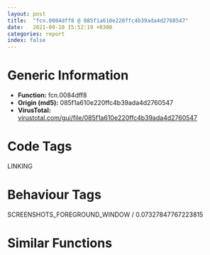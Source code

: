 ```yaml
---
layout: post
title:  "fcn.0084dff8 @ 085f1a610e220ffc4b39ada4d2760547"
date:   2021-09-10 15:52:19 +0300
categories: report
index: false
---
```


# Generic Information
- **Function:** fcn.0084dff8
- **Origin (md5):** 085f1a610e220ffc4b39ada4d2760547
- **VirusTotal:** [virustotal.com/gui/file/085f1a610e220ffc4b39ada4d2760547][virustotal_ref]

# Code Tags
<span class="tag" id="LINKING">LINKING</span>


# Behaviour Tags
<span class="bhv-tag" id="SCREENSHOTS_FOREGROUND_WINDOW">SCREENSHOTS_FOREGROUND_WINDOW / 0.07327847767223815</span>

# Similar Functions
<script type="text/javascript" src="https://www.gstatic.com/charts/loader.js"></script>
<script type="text/javascript">

    google.charts.load('current', {'packages':['corechart']});
    google.charts.setOnLoadCallback(drawChart);

    function drawChart() {
    var data = new google.visualization.DataTable();
        data.addColumn('number', 'X');
        data.addColumn('number', 'Y');
        data.addColumn({type: 'string', role: 'tooltip', 'p': {'html': true}});
        data.addColumn({'type': 'string', 'role': 'style'});
        
        data.addRows([
    [917.4296875, 3559.076171875, '<b><a href="/report/fcn.0084dff8@085f1a610e220ffc4b39ada4d2760547">fcn.0084dff8</a><br>@085f1a610e220ffc4b39ada4d2760547</b><br>ret <br>inc esi<br>test cl, cl<br>jmp 0x6ac51e<br>push ecx<br>push eax<br>jmp 0x6ae3be<br>mov dword[ebp-8], ecx<br>jmp 0x68c364<br>je 0x83f648<br>mov ebx, dword[ebp+0xc]<br>neg ah<br>lea eax, [ebp-0x114]<br>sub cl, 0x79<br>xor edx, edx<br>sub ebx, eax<br>mov si, bx<br>mov edi, edi<br>cwde <br>cbw <br>mov eax, 0x1a39646b<br>mov cl, dl<br>btc si, si<br>rol eax, cl<br>lea esi, [ebp+edx-0x114]<br>stc <br>add al, dl<br>xor al, byte[ebx+esi]<br>jmp 0x68c9ed<br>jae 0x6ac524<br>mov ecx, dword[eax+edi+0x1c]<br>lea edx, [ecx+esi*4]<br>bt cx, dx<br>mov ecx, dword[edx+edi]<br>cmp si, 0x2712<br>jmp 0x82c66c<br>jl 0x83e7b0<br>jmp 0x694d17<br>ret <br>test ebx, ebx<br>jmp 0x68914f<br>ja 0x68c324<br>movsx ecx, cl<br>lea edx, [edx+edx*4]<br>cmp esi, esp<br>test di, bx<br>cmc <br>lea edx, [ecx+edx*2-0x30]<br>xchg cl, cl<br>mov cl, byte[esi]<br>test cl, cl<br>jne 0x834686<br>push 0<br>jmp 0x836ec1<br>call fcn.0084dff8<br>add esp, 0xc<br>movzx esi, di<br>pop esi<br>xchg bx, bx<br>pop ebx<br>not edi<br>pop edi<br>mov esp, ebp<br>not ebp<br>movsx ebp, cx<br>movzx ebp, di<br>pop ebp<br>ret <br>mov dword[ebp+8], edx<br>jmp 0x6a2396<br>mov byte[ebp+eax-0x114], 0<br>cmovs eax, ebp<br>mov eax, dword[sym.imp.KERNEL32.dll_GetModuleHandleA]<br>jmp 0x849137<br>mov byte[esi], al<br>jmp 0x84b93d<br>ret <br>mov cl, byte[esi+2]<br>add esi, 2<br>clc <br>sub edx, edx<br>test cl, cl<br>jmp 0x834680<br>jne 0x8301f7<br>lea edx, [ebp-0x114]<br>push edx<br>mov eax, dword[sym.imp.KERNEL32.dll_LoadLibraryA]<br>jmp 0x6a78c2<br>je 0x6ac524<br>cmp ecx, eax<br>jmp 0x8397ec<br>mov ecx, dword[ebp+0xc]<br>mov edx, dword[ebp-0xc]<br>rol esi, 0xd3<br>or si, sp<br>sub si, 0x67df<br>mov eax, dword[ebp+8]<br>mov si, 0x59c4<br>shld si, di, 0x34<br>lea esi, [ebx+eax]<br>btc ax, di<br>adc ax, cx<br>cbw <br>mov eax, dword[ebp+0x10]<br>cmp ax, 0x12a7<br>push eax<br>sar esi, 1<br>and eax, esi<br>movsx eax, si<br>cmp dl, al<br>mov eax, dword[edx+esi*4]<br>add eax, edi<br>call fcn.006ae5c0<br>add esp, 4<br>cmp eax, 0xffffffff<br>jmp 0x6a33fd<br>ret <br>mov edx, dword[edi+0x3c]<br>stc <br>add edx, edi<br>test si, bp<br>cmc <br>cmp dword[edx], 0x4550<br>jne 0x8322e8<br>mov eax, dword[edx+0x78]<br>clc <br>cmp ebp, 0x569d13c1<br>test cl, 0xeb<br>mov dword[ebp-4], eax<br>test esi, 0x5ef17789<br>cmc <br>stc <br>test eax, eax<br>je 0x8322e8<br>mov edx, dword[edx+0x7c]<br>push ebx<br>test bp, dx<br>push esi<br>or esi, 0xffffffff<br>cmp dh, ah<br>stc <br>mov dword[ebp-0x10], edx<br>jmp 0x824d5c<br>mov esp, ebp<br>mov ebp, 0xb1d075e<br>pop ebp<br>jmp 0x6897e2<br>cmp ecx, dword[eax+edi+0x14]<br>jmp 0x83723b<br>mov ecx, dword[ebp-4]<br>mov al, al<br>xchg dh, ah<br>movzx edx, di<br>mov edx, dword[ecx+edi+0x24]<br>mov cl, 0x1d<br>cmovo cx, ax<br>cwde <br>lea eax, [edx+esi*2]<br>movzx ecx, word[eax+edi]<br>movsx edx, dx<br>not dl<br>lea edx, [ebx+1]<br>jmp 0x646df4<br>mov esp, ebp<br>xchg ebp, ebp<br>pop ebp<br>jmp 0x643b93<br>pop esi<br>mov bx, 0x143a<br>pop ebx<br>sets ah<br>not ah<br>lea eax, [ecx+edi]<br>mov edi, 0x233330c1<br>pop edi<br>jmp 0x6a77fd<br>jmp 0x81c1f9<br>je 0x81c1f2<br>test eax, eax<br>jmp 0x8383af<br>mov esp, ebp<br>cmovge ebp, esp<br>pop ebp<br>jmp 0x6952db<br>call eax<br>test eax, eax<br>jmp 0x8301f1<br>jne 0x8478bd<br>pop esi<br>test bh, ah<br>shl bl, cl<br>rcr ebx, cl<br>pop ebx<br>sub eax, eax<br>mov edi, 0x6f2a724a<br>pop edi<br>jmp 0x697d49<br>call fcn.0084dff8<br>add esp, 0xc<br>pop esi<br>movzx bx, bl<br>mov bx, ax<br>pop ebx<br>mov edi, 0xa906b0d<br>movzx edi, cx<br>pop edi<br>jmp 0x69aeb1<br>push eax<br>push edi<br>mov ax, 0x638d<br>jmp 0x847f4f<br>jae 0x69dab6<br>lea eax, [ecx+edi]<br>mov cl, byte[eax]<br>or esi, esi<br>and esi, ebp<br>mov esi, eax<br>test cl, cl<br>je 0x6ac524<br>mov edi, edi<br>clc <br>jmp 0x8478bd<br>jne 0x69044b<br>pop esi<br>pop ebx<br>bts di, bp<br>ror di, 0xef<br>sub eax, eax<br>mov di, 0x2934<br>pop edi<br>jmp 0x83b9f3<br>lea ebx, [esi-1]<br>stc <br>cmp di, dx<br>cmp dword[ebp+8], ebx<br>jmp 0x83e7a4<br>jb 0x82bc5c<br>mov eax, dword[ebp+8]<br>movsx ecx, cx<br>not cx<br>lea ecx, [ebp-0x114]<br>push ecx<br>jmp 0x68c38a<br>cmp ecx, 0x104<br>jae 0x6ac524<br>mov dword[ebp+8], 0<br>jmp 0x82bc40<br>je 0x81d381<br>mov byte[ebx+eax], dl<br>xchg dx, dx<br>mov edx, dword[ebp+8]<br>jmp 0x84bc3f<br>mov dword[ebp-8], esi<br>test si, dx<br>stc <br>cmp ecx, 0xffff<br>ja 0x82e34f<br>sub ecx, dword[eax+edi+0x10]<br>test eax, 0x2b434964<br>cmc <br>jmp 0x698bb7<br>dec ebx<br>cmp esi, 0x14d77cbc<br>stc <br>add edx, edi<br>clc <br>cmc <br>test bp, 0x3260<br>mov dword[ebp+8], 0<br>stc <br>cmp sp, bx<br>mov dword[ebp-0xc], edx<br>cmp ecx, 0x50a25e0d<br>stc <br>jmp 0x68b9ff<br>je 0x8310ab<br>mov cl, byte[esi+1]<br>jmp 0x643d44<br>mov esp, ebp<br>pop ebp<br>ret <br>jne 0x82f132<br>cmp byte[ebp+0x10], 0<br>jmp 0x646ec1<br>test ecx, ecx<br>jbe 0x81d381<br>lea ebx, [ebp-0x114]<br>cmp dx, 0x3629<br>sal dl, cl<br>rcl dl, cl<br>sub ebx, eax<br>or dl, 0xc4<br>mov dl, byte[eax]<br>cmp si, dx<br>test dl, dl<br>jmp 0x821934<br>test ecx, ecx<br>jmp 0x690445<br>mov esp, ebp<br>xchg ebp, ebp<br>pop ebp<br>jmp 0x68da31<br>pop edi<br>jmp 0x82d4f7<br>mov ebx, dword[eax+edi+0x18]<br>test ebx, ebx<br>je 0x83e7b0<br>mov edx, dword[eax+edi+0x20]<br>jmp 0x8260a8<br>cmp byte[esi+1], 0x23<br>jmp 0x8340cb<br>je 0x6ac524<br>cmp eax, edi<br>jmp 0x82babd<br>mov esp, ebp<br>mov ebp, edx<br>cmovle bp, di<br>movzx ebp, ax<br>pop ebp<br>ret <br>mov ecx, esi<br>cmp dx, 0x52c2<br>sub ecx, eax<br>test edi, 0x13424fb8<br>stc <br>jmp 0x81d396<br>je 0x8322e8<br>mov eax, 0x5a4d<br>cmp word[edi], ax<br>je 0x695f9b<br>sub eax, eax<br>pop edi<br>jmp 0x827bce<br>lea ecx, [esi+1]<br>je 0x68ddd1<br>push 0<br>jmp 0x6444bd<br>je 0x68c324<br>mov bl, cl<br>sub bl, 0x30<br>inc esi<br>jmp 0x83b760<br>push edx<br>push eax<br>jmp 0x68c345<br>jae 0x6ac524<br>mov edx, dword[eax+edi+0x1c]<br>cmp cx, 0x7459<br>test ax, si<br>lea ecx, [edx+ecx*4]<br>stc <br>test di, 0x4cdd<br>mov ecx, dword[ecx+edi]<br>cmp ecx, esi<br>cmc <br>test ecx, ecx<br>jmp 0x81c076<br>je 0x699880<br>cmp eax, 1<br>jmp 0x8399fc<br>jb 0x69dab6<br>mov edx, dword[ebp-0x10]<br>lea edx, [edx+eax]<br>cmp edi, 0x235a18c7<br>cmp ecx, edx<br>jmp 0x81bf7d<br>jne 0x81c1f9<br>inc esi<br>mov dword[ebp+8], esi<br>jmp 0x81c1f9<br>cmp bl, 9<br>jmp 0x68c302<br>mov esp, ebp<br>jmp 0x84e82a<br>jle 0x694d06<br>mov eax, dword[ebp-4]<br>mov esi, dword[ebp-8]<br>cmp esi, dword[eax+edi+0x14]<br>jmp 0x686352<br>mov eax, dword[ebp+0xc]<br>jmp 0x818cbc<br>cmp cl, 0x2e<br>jmp 0x826f7a<br>mov eax, dword[sym.imp.KERNEL32.dll_GetProcAddress]<br>call eax<br>pop esi<br>pop ebx<br>movzx edi, ax<br>jmp 0x82e267<br>call eax<br>test eax, eax<br>jmp 0x68f42e<br>call eax<br>pop esi<br>pop ebx<br>jmp 0x84e1a6<br>je 0x84e54c<br>inc edx<br>stc <br>cmp edx, 0x104<br>jmp 0x84e546<br>inc edx<br>inc eax<br>cmc <br>test bp, bp<br>mov dword[ebp+8], edx<br>stc <br>cmp bx, bx<br>cmp edx, ecx<br>jmp 0x81d37b<br>je 0x8322e8<br>mov ecx, dword[ebp+0xc]<br>test ecx, ecx<br>jmp 0x8322d4<br>push ebp<br>add ebp, 0x5b295248<br>not ebp<br>sbb ebp, 0x44af22c5<br>mov ebp, esp<br>sub esp, 0x114<br>push edi<br>rcl edi, 0xce<br>btc di, cx<br>test ebx, edi<br>mov edi, dword[ebp+8]<br>cmp bp, 0x19ef<br>test edi, edi<br>jmp 0x84c4ca<br>pop edi<br>jmp 0x830c86<br>jb 0x646ee1<br>lea eax, [ebp-0x114]<br>push eax<br>movsx eax, bx<br>lahf <br>push edi<br>movzx eax, bp<br>movsx eax, si<br>mov eax, dword[sym.imp.KERNEL32.dll_GetProcAddress]<br>jmp 0x8491dc<br>pop ebp<br>ret <br><eoc> ', 'point { fill-color: #e0440e; }'],
[-917.4296875, -3559.07666015625, '<b><a href="/report/fcn.0081aad0@d7f6321393aa1e48372c56e725bcd270">fcn.0081aad0</a><br>@d7f6321393aa1e48372c56e725bcd270</b><br>je 0x87b3e7<br>mov edx, dword[edx+0x7c]<br>push ebx<br>cmc <br>push esi<br>or esi, 0xffffffff<br>stc <br>test edi, ebx<br>jmp 0x8944cb<br>pop esi<br>cwde <br>nop <br>pop ebx<br>lea eax, [ecx+edi]<br>xchg edi, edi<br>pop edi<br>jmp 0x7cd717<br>mov esp, ebp<br>pop ebp<br>jmp 0x60838f<br>mov byte[esi], al<br>jmp 0x805c1a<br>je 0x84bea1<br>push 0<br>jmp 0x8ad736<br>jne 0x8229dd<br>cmp byte[ebp+0x10], 0<br>jmp 0x614615<br>jae 0x5b460c<br>lea eax, [ecx+edi]<br>bts esi, esi<br>shrd esi, ebp, 0x80<br>mov cl, byte[eax]<br>stc <br>movsx esi, di<br>mov esi, eax<br>jmp 0x8a3c15<br>jl 0x8219f0<br>jmp 0x67bdbd<br>ret <br>jae 0x853a39<br>mov ecx, dword[eax+edi+0x1c]<br>mov dx, 0x5eb6<br>btc edx, esi<br>lea edx, [ecx+esi*4]<br>add ecx, 0x18ed459c<br>xchg ch, ch<br>cmp bx, ax<br>mov ecx, dword[edx+edi]<br>test ecx, ecx<br>jmp 0x7d0c06<br>test ecx, ecx<br>jne 0x7d0c0c<br>pop esi<br>pop ebx<br>xor eax, eax<br>mov di, bx<br>pop edi<br>jmp 0x823b09<br>ret <br>mov esp, ebp<br>pop ebp<br>ret <br>je 0x83c027<br>mov ebx, dword[ebp+0xc]<br>lea eax, [ebp-0x114]<br>shld si, si, 0x62<br>sub edx, edx<br>cmp bl, 0xac<br>sub ebx, eax<br>mov edi, edi<br>movsx ax, dh<br>mov eax, 0x1b5e4ab9<br>mov cl, dl<br>rol eax, cl<br>or si, 0x47dc<br>lea esi, [ebp+edx-0x114]<br>stc <br>add al, dl<br>cmc <br>jmp 0x61470d<br>xor al, byte[ebx+esi]<br>jmp 0x5d70b1<br>mov ecx, esi<br>sub ecx, eax<br>test ebx, esi<br>cmp ecx, 0x104<br>jmp 0x8a0105<br>mov dword[ebp-0xc], edx<br>test edx, esp<br>test ebx, ebx<br>jmp 0x603d57<br>lea edx, [edx+edx*4]<br>cmc <br>stc <br>lea edx, [ecx+edx*2-0x30]<br>test ebp, ebx<br>xchg cl, cl<br>mov cl, byte[esi]<br>test cl, cl<br>jne 0x868402<br>push 0<br>jmp 0x859d79<br>je 0x8219f0<br>mov edx, dword[eax+edi+0x20]<br>jmp 0x8b1a58<br>ja 0x625c9b<br>movsx ecx, cl<br>jmp 0x625c84<br>pop esi<br>pop ebx<br>mov di, 0x22fd<br>mov edi, esi<br>pop edi<br>jmp 0x6110e0<br>call fcn.00667da5<br>add esp, 4<br>cmp eax, 0xffffffff<br>jmp 0x86ade9<br>mov ecx, dword[ebp-4]<br>lahf <br>movsx dx, bh<br>mov edx, dword[ecx+edi+0x24]<br>movsx ecx, di<br>movzx cx, ch<br>cmovl cx, ax<br>lea eax, [edx+esi*2]<br>movsx ecx, dx<br>not cl<br>movsx dx, cl<br>movzx ecx, word[eax+edi]<br>lea edx, [ebx+1]<br>jmp 0x65ad71<br>sub bl, 0x30<br>inc esi<br>test si, 0x70ef<br>jmp 0x89ed93<br>jb 0x5b460c<br>mov edx, dword[ebp-0x10]<br>add edx, eax<br>jmp 0x8983f6<br>mov dword[ebp-8], ecx<br>mov dword[ebp+8], edx<br>jmp 0x8219e1<br>mov dword[ebp+8], 0<br>stc <br>jmp 0x622d00<br>jne 0x8219e1<br>inc esi<br>jmp 0x87a1b7<br>call fcn.0081aad0<br>add esp, 0xc<br>cmovl si, cx<br>pop esi<br>cmovnp edi, edi<br>movzx bx, cl<br>pop ebx<br>movzx edi, bx<br>mov di, bp<br>pop edi<br>jmp 0x8ab3e5<br>je 0x87b3e7<br>mov ecx, dword[ebp+0xc]<br>test bp, dx<br>test ecx, ecx<br>je 0x87b3e7<br>mov eax, 0x5a4d<br>cmp word[edi], ax<br>jmp 0x87b3e1<br>mov ecx, dword[ebp+0xc]<br>sbb si, 0x4c14<br>and si, 0x3c2c<br>mov edx, dword[ebp-0xc]<br>mov si, 0x790c<br>cmc <br>mov eax, dword[ebp+8]<br>test bl, al<br>jmp 0x7d4259<br>lea edx, [edx+edi]<br>clc <br>cmp dword[edx], 0x4550<br>jne 0x87b3e7<br>mov eax, dword[edx+0x78]<br>jmp 0x7fbffd<br>call fcn.0081aad0<br>add esp, 0xc<br>jmp 0x62c782<br>jb 0x8a0129<br>mov eax, dword[ebp+8]<br>lea ecx, [ebp-0x114]<br>jmp 0x7d8ab9<br>mov esp, ebp<br>pop ebp<br>ret <br>push eax<br>jmp 0x66acc8<br>mov esp, ebp<br>cmovo bp, ax<br>movzx ebp, si<br>pop ebp<br>jmp 0x842c97<br>je 0x853a39<br>cmp ecx, eax<br>jmp 0x64a43b<br>ret <br>lea esi, [ebx+eax]<br>jmp 0x851387<br>push ecx<br>mov byte[ebp+eax-0x114], 0<br>mov eax, dword[sym.imp.KERNEL32.dll_GetModuleHandleA]<br>jmp 0x876ac0<br>je 0x853a39<br>mov edi, edi<br>cmp cl, 0x2e<br>je 0x618344<br>mov cl, byte[esi+1]<br>jmp 0x853a30<br>mov dword[ebp-4], eax<br>test eax, eax<br>jmp 0x5a5dd3<br>je 0x80fe82<br>inc edx<br>cmp edx, 0x104<br>jmp 0x80fe7c<br>xor edx, edx<br>jmp 0x8683fa<br>jb 0x614636<br>lea eax, [ebp-0x114]<br>jmp 0x897383<br>inc edx<br>jmp 0x8960f3<br>push ebp<br>movsx ebp, bx<br>or ebp, ecx<br>mov ebp, esp<br>sub esp, 0x114<br>test si, 0x286c<br>push edi<br>cmovb edi, ebx<br>mov edi, dword[ebp+8]<br>stc <br>test di, di<br>test edi, edi<br>jmp 0x67ba53<br>mov dword[ebp-8], esi<br>stc <br>jmp 0x8a0139<br>ret <br>lea ebx, [esi-1]<br>cmp dword[ebp+8], ebx<br>jle 0x67bda8<br>mov eax, dword[ebp-4]<br>mov esi, dword[ebp-8]<br>cmp esi, dword[eax+edi+0x14]<br>jmp 0x6054d5<br>cmp byte[esi+1], 0x23<br>lea ecx, [esi+1]<br>jmp 0x5d8e63<br>mov esp, ebp<br>mov bp, 0x6060<br>pop ebp<br>jmp 0x7d1e5b<br>jmp 0x8219e1<br>mov eax, dword[ebp+0xc]<br>push eax<br>mov eax, 0x35ac057a<br>push edi<br>mov eax, 0x41885357<br>mov eax, dword[sym.imp.KERNEL32.dll_GetProcAddress_1]<br>call eax<br>pop esi<br>cmove ebx, esp<br>pop ebx<br>mov di, sp<br>not edi<br>xchg edi, edi<br>pop edi<br>jmp 0x8b9888<br>ret <br>mov cl, byte[esi+2]<br>lea esi, [esi+2]<br>jmp 0x80746a<br>mov eax, dword[ebp+0x10]<br>cmp di, bx<br>cmc <br>push eax<br>xor al, cl<br>sar esi, 1<br>sub ah, 0x2e<br>bts eax, ecx<br>mov eax, dword[edx+esi*4]<br>clc <br>test esp, 0x24d3fdf<br>stc <br>add eax, edi<br>jmp 0x631e13<br>cmp edx, ecx<br>jmp 0x7c5c82<br>inc esi<br>test cl, cl<br>jne 0x7dde21<br>pop esi<br>bt di, 0xe4<br>pop ebx<br>shrd di, sp, 0xfa<br>xor eax, eax<br>pop edi<br>jmp 0x7cf81f<br>mov ebx, dword[eax+edi+0x18]<br>test ebp, 0x1da125d9<br>test ebx, ebx<br>jmp 0x625ca7<br>push edx<br>jmp 0x8a9b65<br>test cl, cl<br>je 0x625c9b<br>mov bl, cl<br>jmp 0x649864<br>je 0x8219de<br>test eax, eax<br>je 0x64870a<br>cmp eax, 1<br>jmp 0x665b46<br>mov edx, dword[edi+0x3c]<br>test bp, di<br>test dh, 0x39<br>jmp 0x67cdd6<br>call eax<br>test eax, eax<br>jmp 0x8a6eca<br>mov dword[ebp+8], esi<br>jmp 0x8320b4<br>je 0x87666c<br>sub eax, eax<br>mov edi, 0x4e0e536e<br>not edi<br>pop edi<br>jmp 0x88cc3a<br>jae 0x853a39<br>mov edx, dword[eax+edi+0x1c]<br>lea ecx, [edx+ecx*4]<br>mov ecx, dword[ecx+edi]<br>jmp 0x605af4<br>mov esp, ebp<br>pop ebp<br>jmp 0x82133f<br>mov dword[ebp-0x10], edx<br>jmp 0x81c1cf<br>inc eax<br>jmp 0x8970fc<br>je 0x7c5c88<br>mov byte[ebx+eax], dl<br>mov dh, cl<br>setl dl<br>xchg dx, dx<br>mov edx, dword[ebp+8]<br>jmp 0x815f89<br>mov dword[ebp+8], edx<br>jmp 0x8533c7<br>push eax<br>lahf <br>nop <br>push edi<br>mov eax, dword[sym.imp.KERNEL32.dll_GetProcAddress_1]<br>call eax<br>pop esi<br>pop ebx<br>pop edi<br>jmp 0x5b7515<br>cmp ecx, edx<br>jmp 0x5f01af<br>cmp bl, 9<br>jmp 0x6289cd<br>jae 0x853a39<br>mov dword[ebp+8], 0<br>test ecx, ecx<br>jbe 0x7c5c88<br>lea ebx, [ebp-0x114]<br>sub ebx, eax<br>sar dl, 0xf<br>rcl dl, cl<br>mov dl, 0xc<br>mov dl, byte[eax]<br>test ecx, 0x7649251f<br>stc <br>test dl, dl<br>jmp 0x89618c<br>cmp ecx, 0xffff<br>ja 0x855dbb<br>sub ecx, dword[eax+edi+0x10]<br>cmp ecx, dword[eax+edi+0x14]<br>jmp 0x88ac4e<br>test cl, cl<br>jmp 0x7dde19<br>jne 0x8b8141<br>lea edx, [ebp-0x114]<br>nop <br>push edx<br>bswap ax<br>mov eax, dword[sym.imp.KERNEL32.dll_LoadLibraryA]<br>call eax<br>test eax, eax<br>jmp 0x8b813b<br>push eax<br>jmp 0x7c56a7<br>mov esp, ebp<br>pop ebp<br>ret <br>push ecx<br>jmp 0x7cf606<br>dec ebx<br>test ecx, esi<br>stc <br>lea edx, [edx+edi]<br>jmp 0x663371<br>je 0x853a39<br>cmp eax, edi<br>jmp 0x5da537<br>mov esp, ebp<br>pop ebp<br>jmp 0x604c1b<br><eoc> ', 'null'],

        ]);

    var options = {
        title: 'Similarity Plot',
        legend: 'none',
        colors: ['#dedbd9', '#e6693e', '#ec8f6e', '#f3b49f', '#f6c7b6'],
        tooltip: {isHtml: true, trigger: 'both'},
        explorer: {
        actions: ["dragToZoom", "rightClickToReset"],
        },
        chartArea: {
        width: '80%',
        height: '80%'
        },
        width: '100%',
        height: '100%'
    };

    var chart = new google.visualization.ScatterChart(document.getElementById('chart_div'));

    chart.draw(data, options);
    }
    
</script>


<div id="chart_div" style="width: 100%px; height: 100%;"></div>

# Disassembled Code
{% highlight nasm %}

ret
inc esi
test cl, cl
jmp 0x6ac51e
push ecx
push eax
jmp 0x6ae3be
mov dword[ebp-8], ecx
jmp 0x68c364
je 0x83f648
mov ebx, dword[ebp+0xc]
neg ah
lea eax, [ebp-0x114]
sub cl, 0x79
xor edx, edx
sub ebx, eax
mov si, bx
mov edi, edi
cwde
cbw
mov eax, 0x1a39646b
mov cl, dl
btc si, si
rol eax, cl
lea esi, [ebp+edx-0x114]
stc
add al, dl
xor al, byte[ebx+esi]
jmp 0x68c9ed
jae 0x6ac524
mov ecx, dword[eax+edi+0x1c]
lea edx, [ecx+esi*4]
bt cx, dx
mov ecx, dword[edx+edi]
cmp si, 0x2712
jmp 0x82c66c
jl 0x83e7b0
jmp 0x694d17
ret
test ebx, ebx
jmp 0x68914f
ja 0x68c324
movsx ecx, cl
lea edx, [edx+edx*4]
cmp esi, esp
test di, bx
cmc
lea edx, [ecx+edx*2-0x30]
xchg cl, cl
mov cl, byte[esi]
test cl, cl
jne 0x834686
push 0
jmp 0x836ec1
call fcn.0084dff8
add esp, 0xc
movzx esi, di
pop esi
xchg bx, bx
pop ebx
not edi
pop edi
mov esp, ebp
not ebp
movsx ebp, cx
movzx ebp, di
pop ebp
ret
mov dword[ebp+8], edx
jmp 0x6a2396
mov byte[ebp+eax-0x114], 0
cmovs eax, ebp
mov eax, dword[sym.imp.KERNEL32.dll_GetModuleHandleA]
jmp 0x849137
mov byte[esi], al
jmp 0x84b93d
ret
mov cl, byte[esi+2]
add esi, 2
clc
sub edx, edx
test cl, cl
jmp 0x834680
jne 0x8301f7
lea edx, [ebp-0x114]
push edx
mov eax, dword[sym.imp.KERNEL32.dll_LoadLibraryA]
jmp 0x6a78c2
je 0x6ac524
cmp ecx, eax
jmp 0x8397ec
mov ecx, dword[ebp+0xc]
mov edx, dword[ebp-0xc]
rol esi, 0xd3
or si, sp
sub si, 0x67df
mov eax, dword[ebp+8]
mov si, 0x59c4
shld si, di, 0x34
lea esi, [ebx+eax]
btc ax, di
adc ax, cx
cbw
mov eax, dword[ebp+0x10]
cmp ax, 0x12a7
push eax
sar esi, 1
and eax, esi
movsx eax, si
cmp dl, al
mov eax, dword[edx+esi*4]
add eax, edi
call fcn.006ae5c0
add esp, 4
cmp eax, 0xffffffff
jmp 0x6a33fd
ret
mov edx, dword[edi+0x3c]
stc
add edx, edi
test si, bp
cmc
cmp dword[edx], 0x4550
jne 0x8322e8
mov eax, dword[edx+0x78]
clc
cmp ebp, 0x569d13c1
test cl, 0xeb
mov dword[ebp-4], eax
test esi, 0x5ef17789
cmc
stc
test eax, eax
je 0x8322e8
mov edx, dword[edx+0x7c]
push ebx
test bp, dx
push esi
or esi, 0xffffffff
cmp dh, ah
stc
mov dword[ebp-0x10], edx
jmp 0x824d5c
mov esp, ebp
mov ebp, 0xb1d075e
pop ebp
jmp 0x6897e2
cmp ecx, dword[eax+edi+0x14]
jmp 0x83723b
mov ecx, dword[ebp-4]
mov al, al
xchg dh, ah
movzx edx, di
mov edx, dword[ecx+edi+0x24]
mov cl, 0x1d
cmovo cx, ax
cwde
lea eax, [edx+esi*2]
movzx ecx, word[eax+edi]
movsx edx, dx
not dl
lea edx, [ebx+1]
jmp 0x646df4
mov esp, ebp
xchg ebp, ebp
pop ebp
jmp 0x643b93
pop esi
mov bx, 0x143a
pop ebx
sets ah
not ah
lea eax, [ecx+edi]
mov edi, 0x233330c1
pop edi
jmp 0x6a77fd
jmp 0x81c1f9
je 0x81c1f2
test eax, eax
jmp 0x8383af
mov esp, ebp
cmovge ebp, esp
pop ebp
jmp 0x6952db
call eax
test eax, eax
jmp 0x8301f1
jne 0x8478bd
pop esi
test bh, ah
shl bl, cl
rcr ebx, cl
pop ebx
sub eax, eax
mov edi, 0x6f2a724a
pop edi
jmp 0x697d49
call fcn.0084dff8
add esp, 0xc
pop esi
movzx bx, bl
mov bx, ax
pop ebx
mov edi, 0xa906b0d
movzx edi, cx
pop edi
jmp 0x69aeb1
push eax
push edi
mov ax, 0x638d
jmp 0x847f4f
jae 0x69dab6
lea eax, [ecx+edi]
mov cl, byte[eax]
or esi, esi
and esi, ebp
mov esi, eax
test cl, cl
je 0x6ac524
mov edi, edi
clc
jmp 0x8478bd
jne 0x69044b
pop esi
pop ebx
bts di, bp
ror di, 0xef
sub eax, eax
mov di, 0x2934
pop edi
jmp 0x83b9f3
lea ebx, [esi-1]
stc
cmp di, dx
cmp dword[ebp+8], ebx
jmp 0x83e7a4
jb 0x82bc5c
mov eax, dword[ebp+8]
movsx ecx, cx
not cx
lea ecx, [ebp-0x114]
push ecx
jmp 0x68c38a
cmp ecx, 0x104
jae 0x6ac524
mov dword[ebp+8], 0
jmp 0x82bc40
je 0x81d381
mov byte[ebx+eax], dl
xchg dx, dx
mov edx, dword[ebp+8]
jmp 0x84bc3f
mov dword[ebp-8], esi
test si, dx
stc
cmp ecx, 0xffff
ja 0x82e34f
sub ecx, dword[eax+edi+0x10]
test eax, 0x2b434964
cmc
jmp 0x698bb7
dec ebx
cmp esi, 0x14d77cbc
stc
add edx, edi
clc
cmc
test bp, 0x3260
mov dword[ebp+8], 0
stc
cmp sp, bx
mov dword[ebp-0xc], edx
cmp ecx, 0x50a25e0d
stc
jmp 0x68b9ff
je 0x8310ab
mov cl, byte[esi+1]
jmp 0x643d44
mov esp, ebp
pop ebp
ret
jne 0x82f132
cmp byte[ebp+0x10], 0
jmp 0x646ec1
test ecx, ecx
jbe 0x81d381
lea ebx, [ebp-0x114]
cmp dx, 0x3629
sal dl, cl
rcl dl, cl
sub ebx, eax
or dl, 0xc4
mov dl, byte[eax]
cmp si, dx
test dl, dl
jmp 0x821934
test ecx, ecx
jmp 0x690445
mov esp, ebp
xchg ebp, ebp
pop ebp
jmp 0x68da31
pop edi
jmp 0x82d4f7
mov ebx, dword[eax+edi+0x18]
test ebx, ebx
je 0x83e7b0
mov edx, dword[eax+edi+0x20]
jmp 0x8260a8
cmp byte[esi+1], 0x23
jmp 0x8340cb
je 0x6ac524
cmp eax, edi
jmp 0x82babd
mov esp, ebp
mov ebp, edx
cmovle bp, di
movzx ebp, ax
pop ebp
ret
mov ecx, esi
cmp dx, 0x52c2
sub ecx, eax
test edi, 0x13424fb8
stc
jmp 0x81d396
je 0x8322e8
mov eax, 0x5a4d
cmp word[edi], ax
je 0x695f9b
sub eax, eax
pop edi
jmp 0x827bce
lea ecx, [esi+1]
je 0x68ddd1
push 0
jmp 0x6444bd
je 0x68c324
mov bl, cl
sub bl, 0x30
inc esi
jmp 0x83b760
push edx
push eax
jmp 0x68c345
jae 0x6ac524
mov edx, dword[eax+edi+0x1c]
cmp cx, 0x7459
test ax, si
lea ecx, [edx+ecx*4]
stc
test di, 0x4cdd
mov ecx, dword[ecx+edi]
cmp ecx, esi
cmc
test ecx, ecx
jmp 0x81c076
je 0x699880
cmp eax, 1
jmp 0x8399fc
jb 0x69dab6
mov edx, dword[ebp-0x10]
lea edx, [edx+eax]
cmp edi, 0x235a18c7
cmp ecx, edx
jmp 0x81bf7d
jne 0x81c1f9
inc esi
mov dword[ebp+8], esi
jmp 0x81c1f9
cmp bl, 9
jmp 0x68c302
mov esp, ebp
jmp 0x84e82a
jle 0x694d06
mov eax, dword[ebp-4]
mov esi, dword[ebp-8]
cmp esi, dword[eax+edi+0x14]
jmp 0x686352
mov eax, dword[ebp+0xc]
jmp 0x818cbc
cmp cl, 0x2e
jmp 0x826f7a
mov eax, dword[sym.imp.KERNEL32.dll_GetProcAddress]
call eax
pop esi
pop ebx
movzx edi, ax
jmp 0x82e267
call eax
test eax, eax
jmp 0x68f42e
call eax
pop esi
pop ebx
jmp 0x84e1a6
je 0x84e54c
inc edx
stc
cmp edx, 0x104
jmp 0x84e546
inc edx
inc eax
cmc
test bp, bp
mov dword[ebp+8], edx
stc
cmp bx, bx
cmp edx, ecx
jmp 0x81d37b
je 0x8322e8
mov ecx, dword[ebp+0xc]
test ecx, ecx
jmp 0x8322d4
push ebp
add ebp, 0x5b295248
not ebp
sbb ebp, 0x44af22c5
mov ebp, esp
sub esp, 0x114
push edi
rcl edi, 0xce
btc di, cx
test ebx, edi
mov edi, dword[ebp+8]
cmp bp, 0x19ef
test edi, edi
jmp 0x84c4ca
pop edi
jmp 0x830c86
jb 0x646ee1
lea eax, [ebp-0x114]
push eax
movsx eax, bx
lahf
push edi
movzx eax, bp
movsx eax, si
mov eax, dword[sym.imp.KERNEL32.dll_GetProcAddress]
jmp 0x8491dc
pop ebp
ret

{% endhighlight %}

[virustotal_ref]: https://www.virustotal.com/gui/file/085f1a610e220ffc4b39ada4d2760547